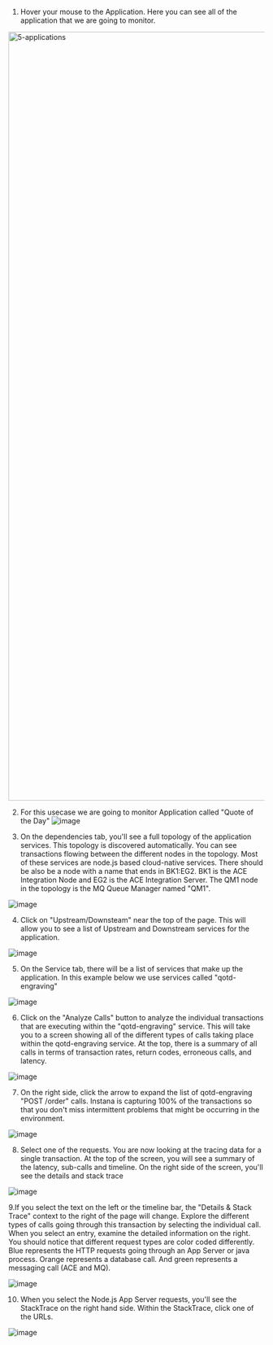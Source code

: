 1. Hover your mouse to the Application. Here you can see all of the application that we are going to monitor. 

<img width="1512" alt="5-applications" src="https://github.com/user-attachments/assets/7da71295-8179-4e3f-9a33-7dd0dd161b1f" />

2. For this usecase we are going to monitor Application called "Quote of the Day"
![image](https://github.com/user-attachments/assets/b9d77110-c669-4e56-8d88-f3dae654e531)

3. On the dependencies tab, you'll see a full topology of the application services. This topology is discovered automatically. You can see transactions flowing between the different nodes in the topology. Most of these services are node.js based cloud-native services. There should be also be a node with a name that ends in BK1:EG2. BK1 is the ACE Integration Node and EG2 is the ACE Integration Server. The QM1 node in the topology is the MQ Queue Manager named "QM1".

![image](https://github.com/user-attachments/assets/3099a861-82a7-49af-9914-93455c4a55df)

4. Click on "Upstream/Downsteam" near the top of the page. This will allow you to see a list of Upstream and Downstream services for the application.

![image](https://github.com/user-attachments/assets/6ac3a9d4-09fe-47a0-9eab-987839e4788a)

5. On the Service tab, there will be a list of services that make up the application. In this example below we use services called "qotd-engraving"

![image](https://github.com/user-attachments/assets/66caba0b-f478-4375-ab43-88533fd7078a)

6. Click on the "Analyze Calls" button to analyze the individual transactions that are executing within the "qotd-engraving" service. This will take you to a screen showing all of the different types of calls taking place within the qotd-engraving service. At the top, there is a summary of all calls in terms of transaction rates, return codes, erroneous calls, and latency.

![image](https://github.com/user-attachments/assets/ebcd5010-d14c-4c12-95cc-2480848ce51b)

7. On the right side, click the arrow to expand the list of qotd-engraving "POST /order" calls. Instana is capturing 100% of the transactions so that you don't miss intermittent problems that might be occurring in the environment.

![image](https://github.com/user-attachments/assets/64c1d3fa-e50c-4d40-8aa6-7d8e974dfc87)

8. Select one of the requests. You are now looking at the tracing data for a single transaction. At the top of the screen, you will see a summary of the latency, sub-calls and timeline. On the right side of the screen, you'll see the details and stack trace

![image](https://github.com/user-attachments/assets/d783a64c-0d38-48f6-a50f-fff4df7e1f49)

9.If you select the text on the left or the timeline bar, the "Details & Stack Trace" context to the right of the page will change. Explore the different types of calls going through this transaction by selecting the individual call. When you select an entry, examine the detailed information on the right.
You should notice that different request types are color coded differently. Blue represents the HTTP requests going through an App Server or java process. Orange represents a database call. And green represents a messaging call (ACE and MQ).

![image](https://github.com/user-attachments/assets/3555d22d-5404-472f-825c-93c7b2ebb3f3)

10. When you select the Node.js App Server requests, you'll see the StackTrace on the right hand side. Within the StackTrace, click one of the URLs.

![image](https://github.com/user-attachments/assets/ba3a123a-212f-43ad-89ca-2048399994bb)

